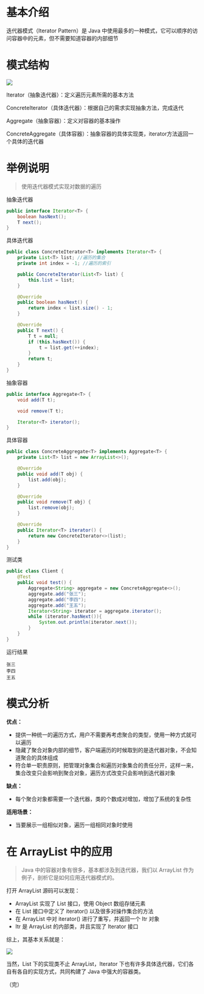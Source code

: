 # 基本介绍

迭代器模式（Iterator Pattern）是 Java 中使用最多的一种模式，它可以顺序的访问容器中的元素，但不需要知道容器的内部细节

# 模式结构

![](https://gitee.com/songjilong/FigureBed/raw/master/img/20200430095816.png)

Iterator（抽象迭代器）：定义遍历元素所需的基本方法

ConcreteIterator（具体迭代器）：根据自己的需求实现抽象方法，完成迭代

Aggregate（抽象容器）：定义对容器的基本操作

ConcreteAggregate（具体容器）：抽象容器的具体实现类，iterator方法返回一个具体的迭代器

# 举例说明

> 使用迭代器模式实现对数据的遍历

抽象迭代器

```java
public interface Iterator<T> {
    boolean hasNext();
    T next();
}
```

具体迭代器

```java
public class ConcreteIterator<T> implements Iterator<T> {
    private List<T> list; //遍历的集合
    private int index = -1; //遍历的索引

    public ConcreteIterator(List<T> list) {
        this.list = list;
    }

    @Override
    public boolean hasNext() {
        return index < list.size() - 1;
    }

    @Override
    public T next() {
        T t = null;
        if (this.hasNext()) {
            t = list.get(++index);
        }
        return t;
    }
}
```

抽象容器

```java
public interface Aggregate<T> {
    void add(T t);

    void remove(T t);

    Iterator<T> iterator();
}
```

具体容器

```java
public class ConcreteAggregate<T> implements Aggregate<T> {
    private List<T> list = new ArrayList<>();

    @Override
    public void add(T obj) {
        list.add(obj);
    }

    @Override
    public void remove(T obj) {
        list.remove(obj);
    }

    @Override
    public Iterator<T> iterator() {
        return new ConcreteIterator<>(list);
    }
}
```

测试类

```java
public class Client {
    @Test
    public void test() {
        Aggregate<String> aggregate = new ConcreteAggregate<>();
        aggregate.add("张三");
        aggregate.add("李四");
        aggregate.add("王五");
        Iterator<String> iterator = aggregate.iterator();
        while (iterator.hasNext()){
            System.out.println(iterator.next());
        }
    }
}
```

运行结果

```
张三
李四
王五
```

# 模式分析

**优点：**

- 提供一种统一的遍历方式，用户不需要再考虑聚合的类型，使用一种方式就可以遍历
- 隐藏了聚合对象内部的细节，客户端遍历的时候取到的是迭代器对象，不会知道聚合的具体组成
- 符合单一职责原则，把管理对象集合和遍历对象集合的责任分开，这样一来，集合改变只会影响到聚合对象，遍历方式改变只会影响到迭代器对象

**缺点：**

- 每个聚合对象都需要一个迭代器，类的个数成对增加，增加了系统的复杂性

**适用场景：**

- 当要展示一组相似对象，遍历一组相同对象时使用

# 在 ArrayList 中的应用

> Java 中的容器对象有很多，基本都涉及到迭代器，我们以 ArrayList 作为例子，剖析它是如何应用迭代器模式的。

打开 ArrayList 源码可以发现：

- ArrayList 实现了 List 接口，使用 Object 数组存储元素
- 在 List  接口中定义了 iterator() 以及很多对操作集合的方法
- 在 ArrayList 中对 iterator() 进行了重写，并返回一个 Itr 对象
- Itr 是 ArrayList 的内部类，并且实现了 Iterator 接口

综上，其基本关系就是：

![](https://gitee.com/songjilong/FigureBed/raw/master/img/20200430101907.png)

当然，List 下的实现类不止 ArrayList，Iterator 下也有许多具体迭代器，它们各自有各自的实现方式，共同构建了 Java 中强大的容器类。

（完）